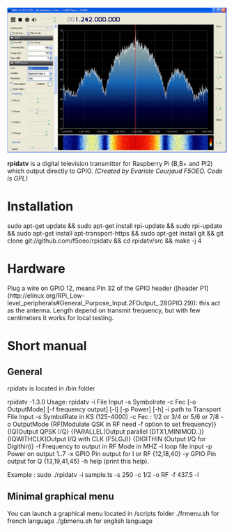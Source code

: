 ![rpidatv banner](/doc/img/spectreiq.jpg)

**rpidatv** is a digital television transmitter for Raspberry Pi (B,B+ and PI2) which output directly to GPIO. 
*(Created by Evariste Courjaud F5OEO. Code is GPL)*

<h1> Installation </h1>
sudo apt-get update &&  
sudo apt-get install rpi-update && 
sudo rpi-update && 
sudo apt-get install apt-transport-https && 
sudo apt-get install git && 
git clone git://github.com/f5oeo/rpidatv && 
cd rpidatv/src && 
make -j 4

<h1>Hardware</h1>
Plug a wire on GPIO 12, means Pin 32 of the GPIO header ([header P1](http://elinux.org/RPi_Low-level_peripherals#General_Purpose_Input.2FOutput_.28GPIO.29)): this act as the antenna. Length depend on transmit frequency, but with few centimeters it works for local testing.

<h1>Short manual</h1>
<h2> General </h2>
rpidatv is located in /bin folder

rpidatv -1.3.0
Usage:
rpidatv -i File Input -s Symbolrate -c Fec [-o OutputMode] [-f frequency output]  [-l] [-p Power] [-h]
	-i            path to Transport File Input 
	-s            SymbolRate in KS (125-4000) 
	-c            Fec : 1/2 or 3/4 or 5/6 or 7/8 
	-o            OutputMode
		{RF(Modulate QSK in RF need -f option to set frequency)}
		{IQ(Output QPSK I/Q}
		{PARALLEL(Output parallel (DTX1,MINIMOD..)}
	{IQWITHCLK(Output I/Q with CLK (F5LGJ)}
	{DIGITHIN (Output I/Q for Digithin)}
	-f 	      Frequency to output in RF Mode in MHZ
	-l            loop file input
	-p 	      Power on output 1..7
	-x 	      GPIO Pin output for I or RF {12,18,40}
	-y	      GPIO Pin output for Q {13,19,41,45}
	-h            help (print this help).

Example : sudo ./rpidatv -i sample.ts -s 250 -c 1/2 -o RF -f 437.5 -l

<h2> Minimal graphical menu </h2>
You can launch a graphical menu located in /scripts folder
./frmenu.sh for french language
./gbmenu.sh for english language


